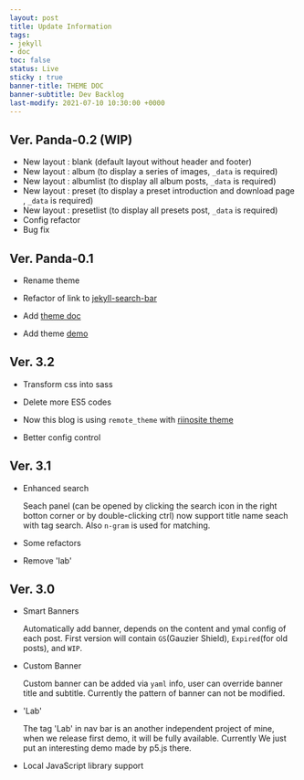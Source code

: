 ```yaml
---
layout: post
title: Update Information
tags: 
- jekyll 
- doc
toc: false
status: Live
sticky : true
banner-title: THEME DOC
banner-subtitle: Dev Backlog
last-modify: 2021-07-10 10:30:00 +0000
---
```


## Ver. Panda-0.2 (WIP)

- New layout : blank (default layout without header and footer)
- New layout : album (to display a series of images, `_data` is required)
- New layout : albumlist (to display all album posts, `_data` is required)
- New layout : preset (to display a preset introduction and download page , `_data` is required)
- New layout : presetlist (to display all presets post, `_data` is required)
- Config refactor
- Bug fix

## Ver. Panda-0.1

- Rename theme

- Refactor of link to [jekyll-search-bar](https://github.com/sorphwer/jekyll-theme-panda)

- Add [theme doc](https://github.com/sorphwer/jekyll-theme-panda)

- Add theme [demo](https://riino.site/jekyll-theme-panda/)

## Ver. 3.2

- Transform css into sass

- Delete more ES5 codes

- Now this blog is using `remote_theme` with [riinosite theme](https://github.com/sorphwer/jekyll-theme-panda)

- Better config control



## Ver. 3.1

-  Enhanced search 
   
   Seach panel (can be opened by clicking the search icon in the right botton corner or by double-clicking ctrl) now support title name seach with tag search. Also `n-gram` is used for matching.

-  Some refactors

-  Remove 'lab'

## Ver. 3.0

-  Smart Banners

    Automatically add banner, depends on the content and ymal config of each post. First version will contain `GS`(Gauzier Shield), `Expired`(for old posts), and `WIP`.

-  Custom Banner

    Custom banner can be added via `yaml` info, user can override banner title and subtitle. Currently the pattern of banner can not be modified.

-  'Lab'

    The tag 'Lab' in nav bar is an another independent project of mine, when we release first demo, it will be fully available. Currently We just put an interesting demo made by p5.js there.

-  Local JavaScript library support

